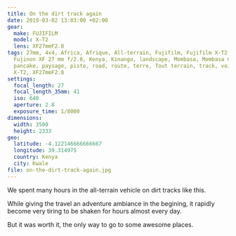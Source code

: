 ```yaml
---
title: On the dirt track again
date: 2019-03-02 13:03:00 +02:00
gear:
  make: FUJIFILM
  model: X-T2
  lens: XF27mmF2.8
tags: 27mm, 4x4, Africa, Afrique, All-terrain, Fujifilm, Fujifilm X-T2, Fujinon,
  Fujinon XF 27 mm f/2.8, Kenya, Kinango, landscape, Mombasa, Mombasa County,
  pancake, paysage, piste, road, route, terre, Tout terrain, track, voiture,
  X-T2, XF27mmF2.8
settings:
  focal_length: 27
  focal_length_35mm: 41
  iso: 640
  aperture: 2.8
  exposure_time: 1/8000
dimensions:
  width: 3500
  height: 2333
geo:
  latitude: -4.122146666666667
  longitude: 39.314975
  country: Kenya
  city: Kwale
file: on-the-dirt-track-again.jpg
---
```


We spent many hours in the all-terrain vehicle on dirt tracks like this.

While giving the travel an adventure ambiance in the begining, it rapidly become very tiring to be shaken for hours almost every day.

But it was worth it, the only way to go to some awesome places.
